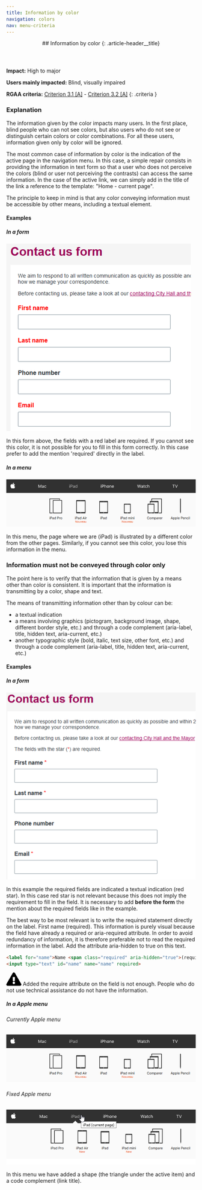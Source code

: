 ```yaml
---
title: Information by color
navigation: colors
nav: menu-criteria
---
```


<header>
## Information by color
{: .article-header__title}
</header>

**Impact:** High to major

**Users mainly impacted:** Blind, visually impaired

**RGAA criteria:** [Criterion 3.1 [A]](http://disic.github.io/rgaa_referentiel_en/criteria.html#crit-3-1) - [Criterion 3.2 [A]](http://disic.github.io/rgaa_referentiel_en/criteria.html#crit-3-2)
{: .criteria }

### Explanation

The information given by the color impacts many users. In the first place, blind people who can not see colors, but also users who do not see or distinguish certain colors or color combinations. For all these users, information given only by color will be ignored.

The most common case of information by color is the indication of the active page in the navigation menu. In this case, a simple repair consists in providing the information in text form so that a user who does not perceive the colors (blind or user not perceiving the contrasts) can access the same information. In the case of the active link, we can simply add in the title of the link a reference to the template: "Home - current page".

The principle to keep in mind is that any color conveying information must be accessible by other means, including a textual element.

#### Examples

##### In a form

![Form example](../../img/color-3.1-1.png)

In this form above, the fields with a red label are required. If you cannot see this color, it is not possible for you to fill in this form correctly.
In this case prefer to add the mention 'required' directly in the label.


##### In a menu

![Menu example](../../img/color-3.1-2.png)

In this menu, the page where we are (iPad) is illustrated by a different color from the other pages. Similarly, if you cannot see this color, you lose this information in the menu.

### Information must not be conveyed through color only

The point here is to verify that the information that is given by a means other than color is consistent. It is important that the information is transmitting by a color, shape and text.

The means of transmitting information other than by colour can be:

* a textual indication
* a means involving graphics (pictogram, background image, shape, different border style, etc.) and through a code complement (aria-label, title, hidden text, aria-current, etc.)
* another typographic style (bold, italic, text size, other font, etc.) and through a code complement (aria-label, title, hidden text, aria-current, etc.)

#### Examples

##### In a form

![Form example](../../img/color-3.2-1.png)

In this example the required fields are indicated a textual indication (red star). In this case red star is not relevant because this does not imply the requirement to fill in the field. It is necessary to add **before the form** the mention about the required fields like in the example.

The best way to be most relevant is to write the required statement directly on the label. First name (required). This information is purely visual because the field have already a required or aria-required attribute. In order to avoid redundancy of information, it is therefore preferable not to read the required information in the label. Add the attribute aria-hidden to true on this text.

```html
<label for="name">Name <span class="required" aria-hidden="true">(required)</span></label>
<input type="text" id="name" name="name" required>
```

<div class="important">
<svg role="img" aria-label="Important" xmlns="http://www.w3.org/2000/svg" viewBox="0 0 576 512" width="40" height="36"><title>Important</title><path d="M569.517 440.013C587.975 472.007 564.806 512 527.94 512H48.054c-36.937 0-59.999-40.055-41.577-71.987L246.423 23.985c18.467-32.009 64.72-31.951 83.154 0l239.94 416.028zM288 354c-25.405 0-46 20.595-46 46s20.595 46 46 46 46-20.595 46-46-20.595-46-46-46zm-43.673-165.346l7.418 136c.347 6.364 5.609 11.346 11.982 11.346h48.546c6.373 0 11.635-4.982 11.982-11.346l7.418-136c.375-6.874-5.098-12.654-11.982-12.654h-63.383c-6.884 0-12.356 5.78-11.981 12.654z"/></svg>
Added the require attribute on the field is not enough. People who do not use technical assistance do not have the information.
</div>

##### In a Apple menu

###### Currently Apple menu
![Bad menu example](../../img/color-3.1-2.png)

###### Fixed Apple menu
![Fixed menu example](../../img/color-3.2-2.png)

In this menu we have added a shape (the triangle under the active item) and a code complement (link title).

